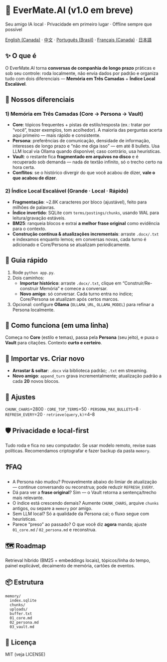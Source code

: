 # 🐾 EverMate.AI (v1.0 em breve)
Seu amigo IA local · Privacidade em primeiro lugar · Offline sempre que possível

[English (Canada)](README.en-CA.md) · [中文](README.zh-CN.md) · [Português (Brasil)](README.pt-BR.md) · [Français (Canada)](README.fr-CA.md) · [日本語](README.ja-JP.md)

## ✨ O que é
O EverMate.AI torna **conversas de companhia de longo prazo** práticas e sob seu controle: roda localmente, não envia dados por padrão e organiza tudo com dois diferenciais — **Memória em Três Camadas** + **Índice Local Escalável**.

## 🍱 Nossos diferenciais
### 1) Memória em Três Camadas (Core → Persona → Vault)
- **Core**: tópicos frequentes + pistas de estilo/resposta (ex.: tratar por “você”, trazer exemplos, tom acolhedor). A maioria das perguntas acerta aqui primeiro — mais rápido e consistente.  
- **Persona**: preferências de comunicação, densidade de informação, interesses de longo prazo e “não me diga isso” — em até 8 bullets. Usa LLM local via Ollama quando disponível; caso contrário, usa heurísticas.  
- **Vault**: o restante fica **fragmentado em arquivos no disco** e é recuperado sob demanda — nada de textão infinito, só o trecho certo na hora certa.  
- **Conflitos**: se o histórico divergir do que você acabou de dizer, **vale o que acabou de dizer**.

### 2) Índice Local Escalável (Grande · Local · Rápido)
- **Fragmentação**: ~2.8K caracteres por bloco (ajustável), feito para milhões de palavras.  
- **Índice invertido**: SQLite com `terms/postings/chunks`, usando WAL para leitura/gravação estáveis.  
- **BM25**: ranqueia blocos e extrai **a melhor frase original** como evidência para o contexto.  
- **Construção contínua & atualizações incrementais**: arraste `.docx/.txt` e indexamos enquanto lemos; em conversas novas, cada turno é adicionado e Core/Persona se atualizam periodicamente.

## 🚀 Guia rápido
1. Rode `python app.py`.  
2. Dois caminhos:  
   - **Importar histórico**: arraste `.docx/.txt`, clique em “Construir/Re-construir Memória” e comece a conversar.  
   - **Novo amigo**: só conversar. Cada turno entra no índice; Core/Persona se atualizam após certos marcos.  
3. Opcional: configure **Ollama** (`OLLAMA_URL`, `OLLAMA_MODEL`) para refinar a Persona localmente.

## 💼 Como funciona (em uma linha)
Começa no **Core** (estilo e temas), passa pela **Persona** (seu jeito), e puxa o **Vault** para citações. Contexto **curto e certeiro**.

## 🧲 Importar vs. Criar novo
- **Arrastar & soltar**: `.docx` via biblioteca padrão; `.txt` em streaming.  
- **Novo amigo**: `append_turn` grava incrementalmente; atualização padrão a cada **20** novos blocos.

## 🔧 Ajustes
`CHUNK_CHARS`=2800 · `CORE_TOP_TERMS`=50 · `PERSONA_MAX_BULLETS`=8 · `REFRESH_EVERY`=20 · `retrieve(query,k)`=4–8

## 🛡️ Privacidade e local-first
Tudo roda e fica no seu computador. Se usar modelo remoto, revise suas políticas. Recomendamos criptografar e fazer backup da pasta `memory`.

## ❓FAQ
- A Persona não mudou? Provavelmente abaixo do limiar de atualização — continue conversando ou reconstrua; pode reduzir `REFRESH_EVERY`.  
- Dá para ver a **frase original**? Sim — o Vault retorna a sentença/trecho mais relevante.  
- O índice está crescendo demais? Aumente `CHUNK_CHARS`, arquive `chunks` antigos, ou separe a `memory` por amigo.  
- Sem LLM local? Só a qualidade da Persona cai; o fluxo segue com heurísticas.  
- Parece “preso” ao passado? O que você diz **agora** manda; ajuste `01_core.md` / `02_persona.md` e reconstrua.

## 🗺️ Roadmap
Retrieval híbrido (BM25 + embeddings locais), tópicos/linha do tempo, painel explicável, decaimento de memória, cartões de eventos.

## 📦 Estrutura
```
memory/
  index.sqlite
  chunks/
  uploads/
  buffer.txt
  01_core.md
  02_persona.md
  03_vault.md
```

## 📜 Licença
MIT (veja LICENSE)
